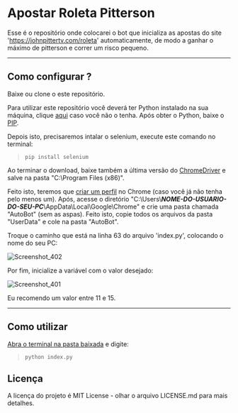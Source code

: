 # Apostar Roleta Pitterson
 Esse é o repositório onde colocarei o bot que inicializa as apostas do site 'https://johnpittertv.com/roleta' automaticamente, de modo a ganhar o máximo de pitterson e correr um risco pequeno.

***

 ## Como configurar ?
Baixe ou clone o este repositório.

 Para utilizar este repositório você deverá ter Python instalado na sua máquina, clique [aqui](https://python.org.br/instalacao-windows/) caso você não o tenha. Após obter o Python, baixe o [PIP](https://phoenixnap.com/kb/install-pip-windows).

 Depois isto, precisaremos intalar o selenium, execute este comando no terminal:
 >```pip install selenium```


 Ao terminar o download, baixe também a última versão do [ChromeDriver](https://chromedriver.chromium.org/downloads) e salve na pasta "C:\Program Files (x86)".


Feito isto, teremos que [criar um perfil](https://support.google.com/chrome/answer/2364824?co=GENIE.Platform%3DDesktop&hl=pt-BR) no Chrome (caso você já não tenha pelo menos um). Após, acesse o diretório "C:\Users\\**_NOME-DO-USUARIO-DO-SEU-PC_**\AppData\Local\Google\Chrome" e crie uma pasta chamada "AutoBot" (sem as aspas). Feito isto, copie todos os arquivos da pasta "UserData" e cole na pasta "AutoBot".


Troque o caminho que está na linha 63 do arquivo 'index.py', colocando o nome do seu PC:

![Screenshot_402](https://user-images.githubusercontent.com/50505615/109254418-bcd65c80-77d0-11eb-9337-9b89c09b6049.png)


Por fim, inicialize a variável com o valor desejado:


![Screenshot_401](https://user-images.githubusercontent.com/50505615/109253103-cca07180-77cd-11eb-8b71-237612f3ec21.png)


Eu recomendo um valor entre 11 e 15.

***

## Como utilizar
[Abra o terminal na pasta baixada](https://www.softdownload.com.br/como-abrir-prompt-comando-windows-pasta-especifica.html#:~:text=Basta%20voc%C3%AA%20abrir%20a%20pasta,Abrir%20janela%20de%20comando%20aqui.) e digite:
>```python index.py```

## Licença
A licença do projeto é MIT License - olhar o arquivo LICENSE.md para mais detalhes.

